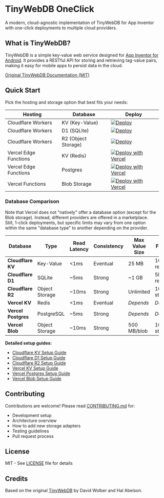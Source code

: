 # TinyWebDB OneClick

A modern, cloud-agnostic implementation of TinyWebDB for App Inventor with one-click deployments to multiple cloud
providers.

## What is TinyWebDB?

TinyWebDB is a simple key-value web service designed for [App Inventor for Android](http://appinventor.mit.edu/). It
provides a RESTful API for storing and retrieving tag-value pairs, making it easy for mobile apps to persist data in
the cloud.

[Original TinyWebDB Documentation (MIT)](https://ai2.appinventor.mit.edu/reference/other/tinywebdb.html)

## Quick Start

Pick the hosting and storage option that best fits your needs:

| Hosting               | Database            | Deploy                                                                                                                                                                                                                                                                                                                             |
|-----------------------|---------------------|------------------------------------------------------------------------------------------------------------------------------------------------------------------------------------------------------------------------------------------------------------------------------------------------------------------------------------|
| Cloudflare Workers    | KV (Key-Value)      | [![Deploy](https://deploy.workers.cloudflare.com/button)](https://deploy.workers.cloudflare.com/?url=https://github.com/Kodular/TinyWebDB-OneClick/tree/main/packages/cloudflare-kv)                                                                                                                                               |
| Cloudflare Workers    | D1 (SQLite)         | [![Deploy](https://deploy.workers.cloudflare.com/button)](https://deploy.workers.cloudflare.com/?url=https://github.com/Kodular/TinyWebDB-OneClick/tree/main/packages/cloudflare-d1)                                                                                                                                               |
| Cloudflare Workers    | R2 (Object Storage) | [![Deploy](https://deploy.workers.cloudflare.com/button)](https://deploy.workers.cloudflare.com/?url=https://github.com/Kodular/TinyWebDB-OneClick/tree/main/packages/cloudflare-r2)                                                                                                                                               |
| Vercel Edge Functions | KV (Redis)          | [![Deploy with Vercel](https://vercel.com/button)](https://vercel.com/new/clone?repository-url=https%3A%2F%2Fgithub.com%2FKodular%2FTinyWebDB-OneClick%2Ftree%2Fmain%2Fpackages%2Fvercel-kv&project-name=tinywebdb-vercel-kv&repository-name=tinywebdb-vercel-kv&stores=%5B%7B%22type%22%3A%22kv%22%7D%5D)                         |
| Vercel Edge Functions | Postgres            | [![Deploy with Vercel](https://vercel.com/button)](https://vercel.com/new/clone?repository-url=https%3A%2F%2Fgithub.com%2FKodular%2FTinyWebDB-OneClick%2Ftree%2Fmain%2Fpackages%2Fvercel-postgres&project-name=tinywebdb-vercel-postgres&repository-name=tinywebdb-vercel-postgres&stores=%5B%7B%22type%22%3A%22postgres%22%7D%5D) |
| Vercel Functions      | Blob Storage        | [![Deploy with Vercel](https://vercel.com/button)](https://vercel.com/new/clone?repository-url=https%3A%2F%2Fgithub.com%2FKodular%2FTinyWebDB-OneClick%2Ftree%2Fmain%2Fpackages%2Fvercel-blob&project-name=tinywebdb-vercel-blob&repository-name=tinywebdb-vercel-blob&stores=%5B%7B%22type%22%3A%22blob%22%7D%5D)                 |

### Database Comparison

Note that Vercel does not "natively" offer a database option (except for the Blob storage). Instead, different
providers are offered in a marketplace.  
Still, 1-click deployments, but specific limits may vary from one option within the same "database type" to another
depending on the provider.

| Database            | Type           | Read Latency | Consistency | Max Value Size | Free Tier      |
|---------------------|----------------|--------------|-------------|----------------|----------------|
| **Cloudflare KV**   | Key-Value      | <1ms         | Eventual    | 25 MB          | 100K reads/day |
| **Cloudflare D1**   | SQLite         | ~5ms         | Strong      | ~1 GB          | 5M reads/day   |
| **Cloudflare R2**   | Object Storage | ~10ms        | Strong      | Unlimited      | 10 GB storage  |
| **Vercel KV**       | Redis          | <1ms         | Eventual    | _Depends_      | _Depends_      |
| **Vercel Postgres** | PostgreSQL     | ~5ms         | Strong      | _Depends_      | _Depends_      |
| **Vercel Blob**     | Object Storage | ~10ms        | Strong      | 500 MB/blob    | 100 MB storage |

**Detailed setup guides:**

- [Cloudflare KV Setup Guide](packages/cloudflare-kv/README.md)
- [Cloudflare D1 Setup Guide](packages/cloudflare-d1/README.md)
- [Cloudflare R2 Setup Guide](packages/cloudflare-r2/README.md)
- [Vercel KV Setup Guide](packages/vercel-kv/README.md)
- [Vercel Postgres Setup Guide](packages/vercel-postgres/README.md)
- [Vercel Blob Setup Guide](packages/vercel-blob/README.md)

## Contributing

Contributions are welcome! Please read [CONTRIBUTING.md](CONTRIBUTING.md) for:

- Development setup
- Architecture overview
- How to add new storage adapters
- Testing guidelines
- Pull request process

## License

MIT - See [LICENSE](LICENSE) file for details

## Credits

Based on the original [TinyWebDB](https://ai2.appinventor.mit.edu/reference/other/tinywebdb.html) by David Wolber and
Hal Abelson.
